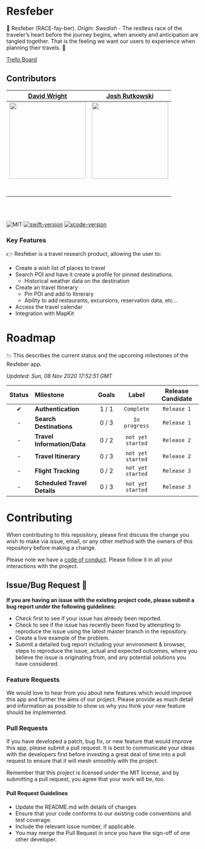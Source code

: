 # Resfeber

🧭 Resfeber (RACE-fay-ber). *Origin: Swedish*  - The restless race of the traveler’s heart before the journey begins, when anxiety and anticipation are tangled together.  That is the feeling we want our users to experience when planning their travels. 🧳

[Trello Board](https://trello.com/b/wdLAv0aT/resfeber-carter-team)  

## Contributors

|                                                      [David Wright](https://github.com/DavidWrightOS)                                                       |                                                       [Josh Rutkowski](https://github.com/joshrutkowski)                        
| :-----------------------------------------------------------------------------------------------------------------------------------------: | :-------------------------------------------------------------------------------------------------------------------------------------------: | 
| [<img src="https://avatars0.githubusercontent.com/u/50269413?s=460&u=96eb787ff14b85037a6de2da553139f57e02756d&v=4" width = "200" />](https://github.com/) | [<img src="https://angel.co/cdn-cgi/image/width=400,height=400,format=auto,fit=cover/https://photos.angel.co/users/11316623-original?1604853314" width = "200" />](https://github.com/) |
|                                [<img src="https://github.com/favicon.ico" width="15"> ](https://github.com/DavidWrightOS)                                |                            [<img src="https://github.com/favicon.ico" width="15"> ](https://github.com/joshrutkowski)                             |  
|                [ <img src="https://static.licdn.com/sc/h/al2o9zrvru7aqj8e1x2rzsrca" width="15"> ](https://www.linkedin.com/)                |                 [ <img src="https://static.licdn.com/sc/h/al2o9zrvru7aqj8e1x2rzsrca" width="15"> ](https://www.linkedin.com/in/joshuarutkowski/)                 | 

<br>
<br>

![MIT](https://img.shields.io/packagist/l/doctrine/orm.svg)
[![swift-version](https://img.shields.io/badge/swift-5.1-brightgreen.svg)](https://github.com/apple/swift)
[![xcode-version](https://img.shields.io/badge/xcode-12%20-brightgreen)](https://developer.apple.com/xcode/)

### Key Features

👉 Resfeber is a travel research product, allowing the user to:

- Create a wish list of places to travel
- Search POI and have it create a profile for pinned destinations.
    - Historical weather data on the destination
- Create an travel Itinerary
    - Pin POI and add to Itinerary
    - Ability to add restaurants, excursions, reservation data, etc...
- Access the travel calendar
- Integration with MapKit

# Roadmap
📉 This describes the current status and the upcoming milestones of the Resfeber app.

*Updated: Sun, 08 Nov 2020 17:52:51 GMT*

| Status | Milestone | Goals | Label | Release Candidate
| :---: | :--- | :---: | :---: | :---: |
| ✔ | **Authentication** | 1 / 1 | `Complete`| `Release 1`| 
| - | **Search Destinations** | 0 / 3 | `In progress`|`Release 1`| 
| - | **Travel Information/Data** | 0 / 2 | `not yet started`|`Release 2`| 
| - | **Travel Itinerary** | 0 / 3 | `not yet started`|`Release 2`| 
| - | **Flight Tracking** | 0 / 2 | `not yet started`|`Release 3`| 
| - | **Scheduled Travel Details** | 0 / 3 | `not yet started`|`Release 3`| 




# Contributing

When contributing to this repository, please first discuss the change you wish to make via issue, email, or any other method with the owners of this repository before making a change.

Please note we have a [code of conduct](./CODE_OF_CONDUCT.md). Please follow it in all your interactions with the project.

## Issue/Bug Request 🐛

**If you are having an issue with the existing project code, please submit a bug report under the following guidelines:**

- Check first to see if your issue has already been reported.
- Check to see if the issue has recently been fixed by attempting to reproduce the issue using the latest master branch in the repository.
- Create a live example of the problem.
- Submit a detailed bug report including your environment & browser, steps to reproduce the issue, actual and expected outcomes, where you believe the issue is originating from, and any potential solutions you have considered.

### Feature Requests

We would love to hear from you about new features which would improve this app and further the aims of our project. Please provide as much detail and information as possible to show us why you think your new feature should be implemented.

### Pull Requests

If you have developed a patch, bug fix, or new feature that would improve this app, please submit a pull request. It is best to communicate your ideas with the developers first before investing a great deal of time into a pull request to ensure that it will mesh smoothly with the project.

Remember that this project is licensed under the MIT license, and by submitting a pull request, you agree that your work will be, too.

#### Pull Request Guidelines

- Update the README.md with details of changes
- Ensure that your code conforms to our existing code conventions and test coverage.
- Include the relevant issue number, if applicable.
- You may merge the Pull Request in once you have the sign-off of one other developer.

